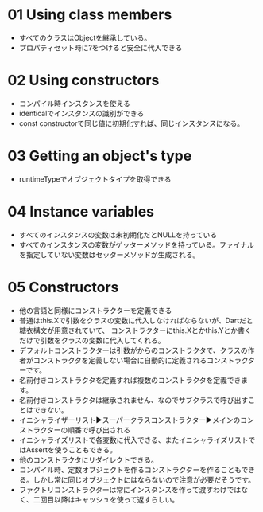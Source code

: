 # 01 Using class members

* すべてのクラスはObjectを継承している。
* プロパティセット時に?をつけると安全に代入できる

# 02 Using constructors

* コンパイル時インスタンスを使える 
* identicalでインスタンスの識別ができる
* const constructorで同じ値に初期化すれば、同じインスタンスになる。

# 03 Getting an object's type

* runtimeTypeでオブジェクトタイプを取得できる

# 04 Instance variables

* すべてのインスタンスの変数は未初期化だとNULLを持っている
* すべてのインスタンスの変数がゲッターメソッドを持っている。ファイナルを指定していない変数はセッターメソッドが生成される。

# 05 Constructors

* 他の言語と同様にコンストラクターを定義できる
* 普通はthis.Xで引数をクラスの変数に代入しなければならないが、Dartだと糖衣構文が用意されていて、
  コンストラクターにthis.Xとかthis.Yとか書くだけで引数をクラスの変数に代入してくれる。
* デフォルトコンストラクターは引数がからのコンストラクタで、クラスの作者がコンストラクタを定義しない場合に自動的に定義されるコンストラクターです。
* 名前付きコンストラクタを定義すれば複数のコンストラクタを定義できます。
* 名前付きコンストラクタは継承されません、なのでサブクラスで呼び出すことはできない。
* イニシャライザーリスト▶スーパークラスコンストラクター▶メインのコンストラクターの順番で呼び出される
* イニシャライズリストで各変数に代入できる、またイニシャライズリストではAssertを使うこともできる。
* 他のコンストラクタにリダイレクトできる。
* コンパイル時、定数オブジェクトを作るコンストラクターを作ることもできる。しかし常に同じオブジェクトにはならないので注意が必要だそうです。
* ファクトリコンストラクターは常にインスタンスを作って渡すわけではなく、二回目以降はキャッシュを使って返すらしい。



